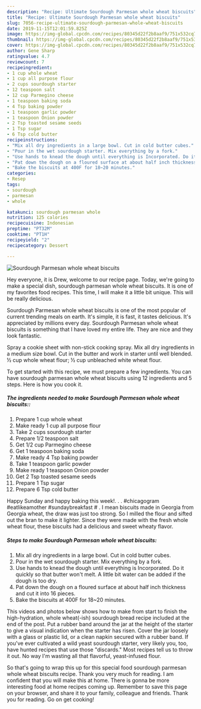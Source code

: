 ```yaml
---
description: "Recipe: Ultimate Sourdough Parmesan whole wheat biscuits"
title: "Recipe: Ultimate Sourdough Parmesan whole wheat biscuits"
slug: 7056-recipe-ultimate-sourdough-parmesan-whole-wheat-biscuits
date: 2019-11-15T12:01:59.825Z
image: https://img-global.cpcdn.com/recipes/80345d22f2b8aaf9/751x532cq70/sourdough-parmesan-whole-wheat-biscuits-recipe-main-photo.jpg
thumbnail: https://img-global.cpcdn.com/recipes/80345d22f2b8aaf9/751x532cq70/sourdough-parmesan-whole-wheat-biscuits-recipe-main-photo.jpg
cover: https://img-global.cpcdn.com/recipes/80345d22f2b8aaf9/751x532cq70/sourdough-parmesan-whole-wheat-biscuits-recipe-main-photo.jpg
author: Gene Sharp
ratingvalue: 4.7
reviewcount: 7
recipeingredient:
- 1 cup whole wheat
- 1 cup all purpose flour
- 2 cups sourdough starter
- 12 teaspoon salt
- 12 cup Parmegino cheese
- 1 teaspoon baking soda
- 4 Tsp baking powder
- 1 teaspoon garlic powder
- 1 teaspoon Onion powder
- 2 Tsp toasted sesame seeds
- 1 Tsp sugar
- 6 Tsp cold butter
recipeinstructions:
- "Mix all dry ingredients in a large bowl. Cut in cold butter cubes."
- "Pour in the wet sourdough starter. Mix everything by a fork."
- "Use hands to knead the dough until everything is Incorporated. Do it quickly so that butter won&#39;t melt. A little bit water can be added if the dough is too dry."
- "Pat down the dough on a floured surface at about half inch thickness and cut it into 16 pieces."
- "Bake the biscuits at 400F for 18~20 minutes."
categories:
- Resep
tags:
- sourdough
- parmesan
- whole

katakunci: sourdough parmesan whole
nutrition: 125 calories
recipecuisine: Indonesian
preptime: "PT32M"
cooktime: "PT1H"
recipeyield: "2"
recipecategory: Dessert

---
```



![Sourdough Parmesan whole wheat biscuits](https://img-global.cpcdn.com/recipes/80345d22f2b8aaf9/751x532cq70/sourdough-parmesan-whole-wheat-biscuits-recipe-main-photo.jpg)

Hey everyone, it is Drew, welcome to our recipe page. Today, we're going to make a special dish, sourdough parmesan whole wheat biscuits. It is one of my favorites food recipes. This time, I will make it a little bit unique. This will be really delicious.

Sourdough Parmesan whole wheat biscuits is one of the most popular of current trending meals on earth. It's simple, it is fast, it tastes delicious. It's appreciated by millions every day. Sourdough Parmesan whole wheat biscuits is something that I have loved my entire life. They are nice and they look fantastic.

Spray a cookie sheet with non-stick cooking spray. Mix all dry ingredients in a medium size bowl. Cut in the butter and work in starter until well blended. ½ cup whole wheat flour; ½ cup unbleached white wheat flour.


To get started with this recipe, we must prepare a few ingredients. You can have sourdough parmesan whole wheat biscuits using 12 ingredients and 5 steps. Here is how you cook it.

##### The ingredients needed to make Sourdough Parmesan whole wheat biscuits::

1. Prepare 1 cup whole wheat
1. Make ready 1 cup all purpose flour
1. Take 2 cups sourdough starter
1. Prepare 1/2 teaspoon salt
1. Get 1/2 cup Parmegino cheese
1. Get 1 teaspoon baking soda
1. Make ready 4 Tsp baking powder
1. Take 1 teaspoon garlic powder
1. Make ready 1 teaspoon Onion powder
1. Get 2 Tsp toasted sesame seeds
1. Prepare 1 Tsp sugar
1. Prepare 6 Tsp cold butter


Happy Sunday and happy baking this week!. . . #chicagogram #eatlikeamother #sundaybreakfast # . I mean biscuits made in Georgia from Georgia wheat, the draw was just too strong. So I milled the flour and sifted out the bran to make it lighter. Since they were made with the fresh whole wheat flour, these biscuits had a delicious and sweet wheaty flavor. 

##### Steps to make Sourdough Parmesan whole wheat biscuits:

1. Mix all dry ingredients in a large bowl. Cut in cold butter cubes.
1. Pour in the wet sourdough starter. Mix everything by a fork.
1. Use hands to knead the dough until everything is Incorporated. Do it quickly so that butter won&#39;t melt. A little bit water can be added if the dough is too dry.
1. Pat down the dough on a floured surface at about half inch thickness and cut it into 16 pieces.
1. Bake the biscuits at 400F for 18~20 minutes.


This videos and photos below shows how to make from start to finish the high-hydration, whole wheat(-ish) sourdough bread recipe included at the end of the post. Put a rubber band around the jar at the height of the starter to give a visual indication when the starter has risen. Cover the jar loosely with a glass or plastic lid, or a clean napkin secured with a rubber band. If you&#39;ve ever cultivated a wild yeast sourdough starter, very likely you, too, have hunted recipes that use those &#34;discards.&#34; Most recipes tell us to throw it out. No way I&#39;m wasting all that flavorful, yeast-infused flour. 

So that's going to wrap this up for this special food sourdough parmesan whole wheat biscuits recipe. Thank you very much for reading. I am confident that you will make this at home. There is gonna be more interesting food at home recipes coming up. Remember to save this page on your browser, and share it to your family, colleague and friends. Thank you for reading. Go on get cooking!
